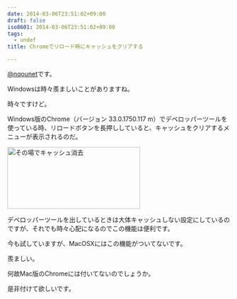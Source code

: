 ```yaml
---
date: 2014-03-06T23:51:02+09:00
draft: false
iso8601: 2014-03-06T23:51:02+09:00
tags:
  - undef
title: Chromeでリロード時にキャッシュをクリアする

---
```


<p><a href="https://twitter.com/nqounet">@nqounet</a>です。</p>

<p>Windowsは時々羨ましいことがありますね。</p>

<p>時々ですけど。</p>



<p>Windows版のChrome（バージョン 33.0.1750.117 m）でデベロッパーツールを使っている時、リロードボタンを長押ししていると、キャッシュをクリアするメニューが表示されるのだ。</p>

<p><a href="https://www.nqou.net/wp-content/uploads/2014/03/WS000005-crop.jpg"><img src="https://www.nqou.net/wp-content/uploads/2014/03/WS000005-crop-300x140.jpg" alt="その場でキャッシュ消去" width="300" height="140" class="alignnone size-medium wp-image-1701" /></a></p>

<p>デベロッパーツールを出しているときは大体キャッシュしない設定にしているのですが、それでも時々心配になるのでこの機能は便利です。</p>

<p>今も試していますが、MacOSXにはこの機能がついてないです。</p>

<p>羨ましい。</p>

<p>何故Mac版のChromeには付いてないのでしょうか。</p>

<p>是非付けて欲しいです。</p>
    	